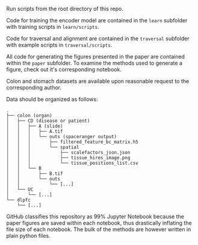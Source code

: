 Run scripts from the root directory of this repo.

Code for training the encoder model are contained in the `learn` subfolder with training scripts in `learn/scripts`.

Code for traversal and alignment are contained in the `traversal` subfolder with example scripts in `traversal/scripts`.

All code for generating the figures presented in the paper are contained within the `paper` subfolder. To examine the methods used to generate a figure, check out it's corresponding notebook.

Colon and stomach datasets are available upon reasonable request to the corresponding author.

Data should be organized as follows:
```
.
├── colon (organ)
│   ├── CD (disease or patient)
│   │   ├── A (slide)
│   │   │   ├── A.tif
│   │   │   └── outs (spaceranger output)
│   │   │       ├── filtered_feature_bc_matrix.h5
│   │   │       └── spatial
│   │   │           ├── scalefactors_json.json
│   │   │           ├── tissue_hires_image.png
│   │   │           └── tissue_positions_list.csv
│   │   └── B
│   │       ├── B.tif
│   │       └── outs
│   │           └── [...]
│   └── UC
│       └── [...]
└── dlpfc
    └── [...]
```

GitHub classifies this repository as 99% Jupyter Notebook because the paper figures are saved within each notebook, thus drastically inflating the file size of each notebook. The bulk of the methods are however written in plain python files.
